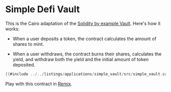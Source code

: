 # Simple Defi Vault

This is the Cairo adaptation of the [Solidity by example Vault](https://solidity-by-example.org/defi/vault/).
Here's how it works:

- When a user deposits a token, the contract calculates the amount of shares to mint.

- When a user withdraws, the contract burns their shares, calculates the yield, and withdraw both the yield and the initial amount of token deposited.

```rust
{{#include ../../listings/applications/simple_vault/src/simple_vault.cairo}}
```

Play with this contract in [Remix](https://remix.ethereum.org/?#activate=Starknet&url=https://github.com/NethermindEth/StarknetByExample/blob/main/listings/applications/simple_vault/src/simple_vault.cairo).